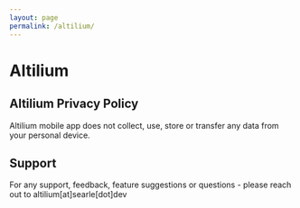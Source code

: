 ```yaml
---
layout: page
permalink: /altilium/
---
```


# Altilium

## Altilium Privacy Policy

Altilium mobile app does not collect, use, store or transfer any data from your personal device.

## Support

For any support, feedback, feature suggestions or questions - please reach out to altilium[at]searle[dot]dev
